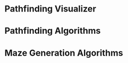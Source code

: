 Pathfinding Visualizer
=======================

Pathfinding Algorithms
=======================


Maze Generation Algorithms
===========================
